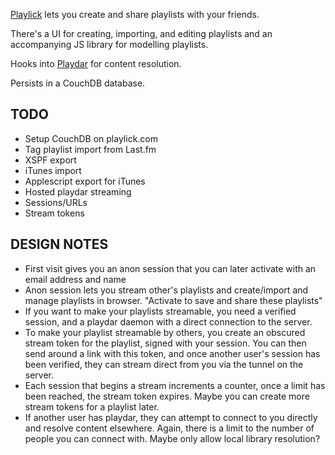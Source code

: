 [Playlick](http://www.playlick.com) lets you create and share playlists with your friends.

There's a UI for creating, importing, and editing playlists and an accompanying JS library for modelling playlists.

Hooks into [Playdar](http://www.playdar.org) for content resolution.

Persists in a CouchDB database.

TODO
----

* Setup CouchDB on playlick.com
* Tag playlist import from Last.fm
* XSPF export
* iTunes import
* Applescript export for iTunes
* Hosted playdar streaming
* Sessions/URLs
* Stream tokens

DESIGN NOTES
------------

* First visit gives you an anon session that you can later activate with an email address and name
* Anon session lets you stream other's playlists and create/import and manage playlists in browser. "Activate to save and share these playlists"
* If you want to make your playlists streamable, you need a verified session, and a playdar daemon with a direct connection to the server.
* To make your playlist streamable by others, you create an obscured stream token for the playlist, signed with your session. You can then send around a link with this token, and once another user's session has been verified, they can stream direct from you via the tunnel on the server.
* Each session that begins a stream increments a counter, once a limit has been reached, the stream token expires. Maybe you can create more stream tokens for a playlist later.
* If another user has playdar, they can attempt to connect to you directly and resolve content elsewhere. Again, there is a limit to the number of people you can connect with. Maybe only allow local library resolution?